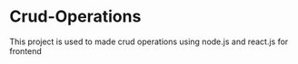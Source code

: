 # Crud-Operations
This project is used to made crud operations using node.js and react.js for frontend
